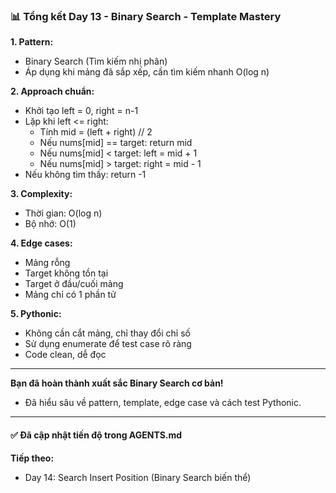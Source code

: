 ### 📊 Tổng kết Day 13 - Binary Search - Template Mastery

**1. Pattern:**  
- Binary Search (Tìm kiếm nhị phân)  
- Áp dụng khi mảng đã sắp xếp, cần tìm kiếm nhanh O(log n)

**2. Approach chuẩn:**  
- Khởi tạo left = 0, right = n-1  
- Lặp khi left <= right:  
    - Tính mid = (left + right) // 2  
    - Nếu nums[mid] == target: return mid  
    - Nếu nums[mid] < target: left = mid + 1  
    - Nếu nums[mid] > target: right = mid - 1  
- Nếu không tìm thấy: return -1

**3. Complexity:**  
- Thời gian: O(log n)  
- Bộ nhớ: O(1)

**4. Edge cases:**  
- Mảng rỗng  
- Target không tồn tại  
- Target ở đầu/cuối mảng  
- Mảng chỉ có 1 phần tử

**5. Pythonic:**  
- Không cần cắt mảng, chỉ thay đổi chỉ số  
- Sử dụng enumerate để test case rõ ràng  
- Code clean, dễ đọc

---

**Bạn đã hoàn thành xuất sắc Binary Search cơ bản!**  
- Đã hiểu sâu về pattern, template, edge case và cách test Pythonic.

---

#### ✅ Đã cập nhật tiến độ trong AGENTS.md  
**Tiếp theo:**  
- Day 14: Search Insert Position (Binary Search biến thể)
